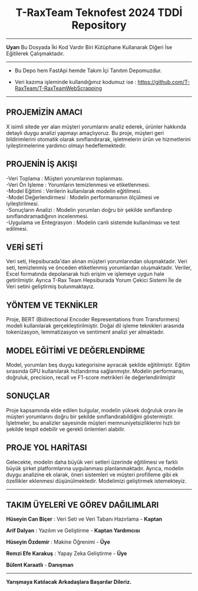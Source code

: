 <h1 align = 'Center'>T-RaxTeam Teknofest 2024 TDDİ Repository</h1>

----------------------------------------------------------------------------------------

**Uyarı**
Bu Dosyada İki Kod Vardır Biri Kütüphane Kullanarak Diğeri İse Eğitilerek Çalışmaktadır.

----------------------------------------------------------------------------------------
* Bu Depo hem FastApi hemde Takım İçi Tanıtım Depomuzdur. 

* Veri kazıma işleminde kullandığımız kodumuz ise : https://github.com/T-RaxTeam/T-RaxTeamWebScrapping

------------------------------------------------------------------------------------------------------------------

## PROJEMİZİN AMACI  
X isimli sitede yer alan müşteri yorumlarını analiz ederek, ürünler hakkında detaylı duygu analizi yapmayı amaçlıyoruz. Bu proje, müşteri geri bildirimlerini otomatik olarak sınıflandırarak, işletmelerin ürün ve hizmetlerini iyileştirmelerine yardımcı olmayı hedeflemektedir.

## PROJENİN İŞ AKIŞI 
-Veri Toplama : Müşteri yorumlarının toplanması.  
-Veri Ön İşleme : Yorumların temizlenmesi ve etiketlenmesi.  
-Model Eğitimi : Verilerin kullanılarak modelin eğitilmesi.  
-Model Değerlendirmesi : Modelin performansının ölçülmesi ve iyileştirilmesi.  
-Sonuçların Analizi : Modelin yorumları doğru bir şekilde sınıflandırıp sınıflandıramadığının incelenmesi.  
-Uygulama ve Entegrasyon : Modelin canlı sistemde kullanılması ve test edilmesi.  

## VERİ SETİ
Veri seti, Hepsiburada'dan alınan müşteri yorumlarından oluşmaktadır. Veri seti, temizlenmiş ve önceden etiketlenmiş yorumlardan oluşmaktadır. Veriler, Excel formatında depolanarak hızlı erişim ve işlemeye uygun hale getirilmiştir. Ayrıca
T-Rax Team Hepsiburada Yorum Çekici Sistemi İle de Veri setini geliştirmiş bulunmaktayız.

## YÖNTEM VE TEKNİKLER
Proje, BERT (Bidirectional Encoder Representations from Transformers) modeli kullanılarak gerçekleştirilmiştir. Doğal dil işleme teknikleri arasında tokenizasyon, lemmatizasyon ve sentiment analizi yer almaktadır.

## MODEL EĞİTİMİ VE DEĞERLENDİRME
Model, yorumları beş duygu kategorisine ayıracak şekilde eğitilmiştir. Eğitim sırasında GPU kullanılarak hızlandırma sağlanmıştır. Modelin performansı, doğruluk, precision, recall ve F1-score metrikleri ile değerlendirilmiştir

## SONUÇLAR
Proje kapsamında elde edilen bulgular, modelin yüksek doğruluk oranı ile müşteri yorumlarını doğru bir şekilde sınıflandırabildiğini göstermiştir. İşletmeler, bu analizler sayesinde müşteri memnuniyetsizliklerini hızlı bir şekilde tespit edebilir ve gerekli önlemleri alabilir.

## PROJE YOL HARİTASI
Gelecekte, modelin daha büyük veri setleri üzerinde eğitilmesi ve farklı büyük şirket platformlarına uygulanması planlanmaktadır. Ayrıca, modelin duygu analizine ek olarak, öneri sistemleri ve müşteri profilleme gibi ek özellikler eklenmesi düşünülmektedir. Modelimizi geliştirmek istemekteyiz.

----------------------------------------------------------------------------------------------------------
## TAKIM ÜYELERİ VE GÖREV DAĞILIMLARI

**Hüseyin Can Biçer** : Veri Seti ve Veri Tabanı Hazırlama - **Kaptan**  

**Arif Dalyan** : Yazılım ve Geliştirme - **Kaptan Yardımcısı**  

**Hüseyin Özdemir** : Makine Öğrenimi - **Üye**

**Remzi Efe Karakuş** : Yapay Zeka Geliştirme - **Üye**

**Bülent Karaatlı** - **Danışman**

----------------------------------------------------------------------------------------------------------

**Yarışmaya Katılacak Arkadaşlara Başarılar Dileriz.**

















